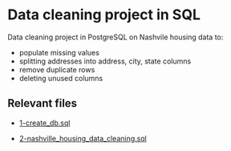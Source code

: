 # Data cleaning project in SQL



Data cleaning project in PostgreSQL on Nashvile housing data to:

- populate missing values
- splitting addresses into address, city, state columns
- remove duplicate rows
- deleting unused columns

## Relevant files

- [1-create_db.sql](1-create_db.sql)

- [2-nashville_housing_data_cleaning.sql](2-nashville_housing_data_cleaning.sql)